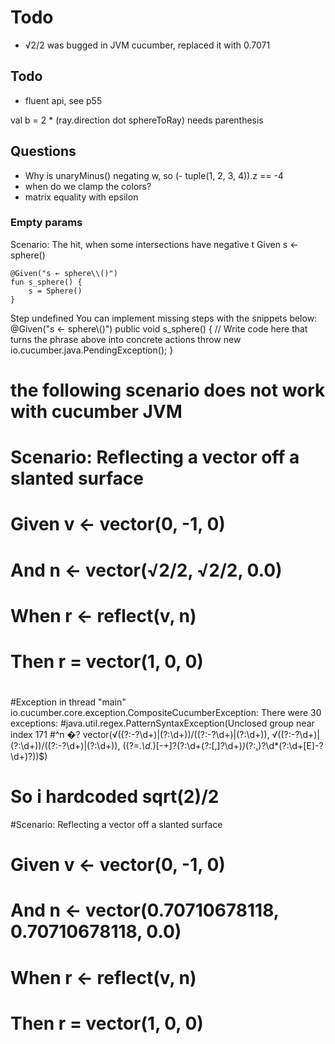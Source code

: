 # Todo

- √2/2 was bugged in JVM cucumber, replaced it with 0.7071


## Todo

- fluent api, see p55

val b = 2 * (ray.direction dot sphereToRay) needs parenthesis

## Questions

- Why is unaryMinus() negating w, so (- tuple(1, 2, 3, 4)).z == -4
- when do we clamp the colors?
- matrix equality with epsilon




### Empty params

Scenario: The hit, when some intersections have negative t
Given s ← sphere()



    @Given("s ← sphere\\()")
    fun s_sphere() {
        s = Sphere()
    }

Step undefined
You can implement missing steps with the snippets below:
@Given("s ← sphere\\()")
public void s_sphere() {
// Write code here that turns the phrase above into concrete actions
throw new io.cucumber.java.PendingException();
}

# the following scenario does not work with cucumber JVM
#
# Scenario: Reflecting a vector off a slanted surface
#  Given v ← vector(0, -1, 0)
#    And n ← vector(√2/2, √2/2, 0.0)
#  When r ← reflect(v, n)
#  Then r = vector(1, 0, 0)
#
#Exception in thread "main" io.cucumber.core.exception.CompositeCucumberException: There were 30 exceptions:
#java.util.regex.PatternSyntaxException(Unclosed group near index 171
#^n �? vector(√((?:-?\d+)|(?:\d+))/((?:-?\d+)|(?:\d+)), √((?:-?\d+)|(?:\d+))/((?:-?\d+)|(?:\d+)), ((?=.*\d.*)[-+]?(?:\d+(?:[,]?\d+)*)*(?:[.](?=\d.*))?\d*(?:\d+[E]-?\d+)?)\)$)
#
# So i hardcoded sqrt(2)/2
#Scenario: Reflecting a vector off a slanted surface
#  Given v ← vector(0, -1, 0)
#    And n ← vector(0.70710678118, 0.70710678118, 0.0)
#  When r ← reflect(v, n)
#  Then r = vector(1, 0, 0)


